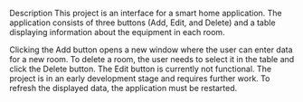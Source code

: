 Description
This project is an interface for a smart home application. The application consists of three buttons (Add, Edit, and Delete) and a table displaying information about the equipment in each room.

Clicking the Add button opens a new window where the user can enter data for a new room.
To delete a room, the user needs to select it in the table and click the Delete button.
The Edit button is currently not functional.
The project is in an early development stage and requires further work.
To refresh the displayed data, the application must be restarted.
